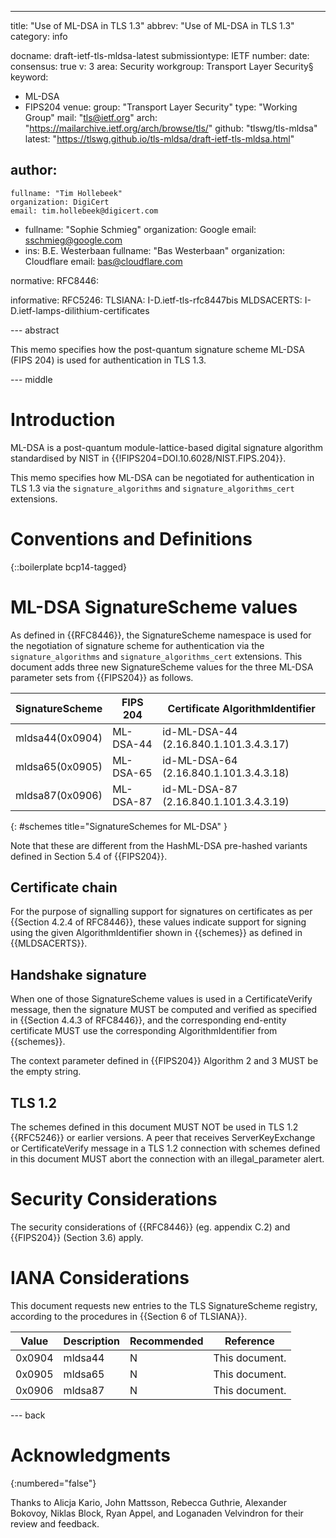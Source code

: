 ---
title: "Use of ML-DSA in TLS 1.3"
abbrev: "Use of ML-DSA in TLS 1.3"
category: info

docname: draft-ietf-tls-mldsa-latest
submissiontype: IETF
number:
date:
consensus: true
v: 3
area: Security
workgroup: Transport Layer Security§
keyword:
 - ML-DSA
 - FIPS204
venue:
  group: "Transport Layer Security"
  type: "Working Group"
  mail: "tls@ietf.org"
  arch: "https://mailarchive.ietf.org/arch/browse/tls/"
  github: "tlswg/tls-mldsa"
  latest: "https://tlswg.github.io/tls-mldsa/draft-ietf-tls-mldsa.html"

author:
 -
    fullname: "Tim Hollebeek"
    organization: DigiCert
    email: tim.hollebeek@digicert.com
 -
    fullname: "Sophie Schmieg"
    organization: Google
    email: sschmieg@google.com
 -
    ins: B.E. Westerbaan
    fullname: "Bas Westerbaan"
    organization: Cloudflare
    email: bas@cloudflare.com

normative:
 RFC8446:

informative:
 RFC5246:
 TLSIANA: I-D.ietf-tls-rfc8447bis
 MLDSACERTS: I-D.ietf-lamps-dilithium-certificates



--- abstract

This memo specifies how the post-quantum signature scheme ML-DSA (FIPS 204)
is used for authentication in TLS 1.3.


--- middle

# Introduction

ML-DSA is a post-quantum module-lattice-based digital signature algorithm
standardised by NIST in {{!FIPS204=DOI.10.6028/NIST.FIPS.204}}.

This memo specifies how ML-DSA can be negotiated for authentication in TLS 1.3
via the `signature_algorithms` and `signature_algorithms_cert` extensions.

# Conventions and Definitions

{::boilerplate bcp14-tagged}

# ML-DSA SignatureScheme values

As defined in {{RFC8446}}, the SignatureScheme namespace is used for
the negotiation of signature scheme for authentication via the
`signature_algorithms` and `signature_algorithms_cert` extensions.
This document adds three new SignatureScheme values for the three
ML-DSA parameter sets from {{FIPS204}} as follows.

| SignatureScheme | FIPS 204  | Certificate AlgorithmIdentifier        |
|-----------------|-----------|----------------------------------------|
| mldsa44(0x0904) | ML-DSA-44 | id-ML-DSA-44 (2.16.840.1.101.3.4.3.17) |
| mldsa65(0x0905) | ML-DSA-65 | id-ML-DSA-64 (2.16.840.1.101.3.4.3.18) |
| mldsa87(0x0906) | ML-DSA-87 | id-ML-DSA-87 (2.16.840.1.101.3.4.3.19) |
{: #schemes title="SignatureSchemes for ML-DSA" }

Note that these are different from the HashML-DSA pre-hashed
variants defined in Section 5.4 of {{FIPS204}}.

## Certificate chain
For the purpose of signalling support for signatures on certificates
as per {{Section 4.2.4 of RFC8446}}, these values indicate support
for signing using the given AlgorithmIdentifier shown in {{schemes}}
as defined in {{MLDSACERTS}}.

## Handshake signature
When one of those SignatureScheme values is used in a CertificateVerify message,
then the signature MUST be computed and verified as specified in
{{Section 4.4.3 of RFC8446}}, and the corresponding end-entity
certificate MUST use the corresponding AlgorithmIdentifier from {{schemes}}.

The context parameter defined in {{FIPS204}} Algorithm 2 and 3
MUST be the empty string.

## TLS 1.2
The schemes defined in this document MUST NOT be used in TLS 1.2 {{RFC5246}}
or earlier versions.
A peer that receives ServerKeyExchange or CertificateVerify message in a TLS
1.2 connection with schemes defined in this document MUST abort the connection
with an illegal_parameter alert.

# Security Considerations

The security considerations of {{RFC8446}} (eg. appendix C.2)
and {{FIPS204}} (Section 3.6) apply.


# IANA Considerations

This document requests new entries to the TLS SignatureScheme registry,
according to the procedures in {{Section 6 of TLSIANA}}.

| Value   | Description | Recommended | Reference      |
|---------|-------------|-------------|----------------|
| 0x0904  | mldsa44     | N           | This document. |
| 0x0905  | mldsa65     | N           | This document. |
| 0x0906  | mldsa87     | N           | This document. |

--- back

# Acknowledgments
{:numbered="false"}

Thanks to Alicja Kario, John Mattsson, Rebecca Guthrie, Alexander Bokovoy,
    Niklas Block, Ryan Appel, and Loganaden Velvindron
    for their review and feedback.
